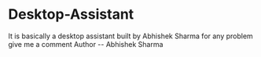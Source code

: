 # Desktop-Assistant
It is basically a desktop assistant built by Abhishek Sharma
for any problem give me a comment 
Author --  Abhishek Sharma
